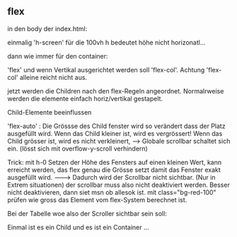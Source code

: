 ## flex

in den body der index.html:

<body class="h-screen  flex flex-col ">

einmalig 'h-screen'   für die 100vh   h bedeutet höhe nicht horizonatl...    

dann wie immer für den container:

'flex'  und wenn Vertikal ausgerichtet werden soll 'flex-col'. Achtung 'flex-col' alleine reicht nicht aus.

jetzt werden die Children nach den flex-Regeln angeordnet. Normalrweise werden die elemente einfach horiz/vertikal gestapelt.

Child-Elemente beeinflussen

'flex-auto' : Die Grössse des Child fenster wird so verändert dass der Platz ausgefüllt wird. 
                 Wenn das Child kleiner ist, wird es vergrössert!
                 Wenn das Child grösser ist, wird es nicht verkleinert, --> Globale scrollbar schaltet sich ein.  (lösst sich mit overflow-y-scroll verhindern)

Trick: mit h-0   Setzen der Höhe des Fensters auf einen kleinen Wert, kann erreicht werden, 
                    das flex genau die Grösse setzt damit das Fenster exakt ausgefüllt wird.
                 --->  Dadurch wird der Scrollbar nicht sichtbar. (Nur in Extrem situationen)
                   der scrollbar muss also nicht deaktiviert werden. Besser nicht deaktivieren, dann siet msn 
                    ob allesok ist.   mit class="bg-red-100" prüfen wie gross das Element vom flex-System berechnet ist.

Bei der Tabelle woe also der Scroller sichtbar sein soll:

 <div class="flex-auto  h-0    overflow-y-scroll 

zusätzlich 'overflow-y-scroll '   dadurch wird das zu grosse fenster gescrollt und es wird niemals grösseer als vom flex-System vorgegeben.

------------

Achtung An divs muss die flex-Berechnung durchgeschleust werden. Das geht mit einem 

<div class="flex-auto     flex flex-col">

Einmal ist es ein Child und es ist ein Container ...